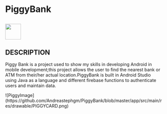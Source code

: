# PiggyBank

<h2>  <img  src="https://cdn-icons-png.flaticon.com/512/584/584052.png" width="50">  
</h2>
<h2>DESCRIPTION</h2>
<p>Piggy Bank is a project used to show my skills in developing Android in mobile development;this project allows the user to find the nearest bank or ATM from their/her actual location.PiggyBank is built in Android Studio using Java as a language and different firebase functions to authenticate users and maintain data.</p>
<span>![</span><span>PiggyImage</span><span>]</span><span>(</span><span>https://github.com/Andreastephgm/PiggyBank/blob/master/app/src/main/res/drawable/PIGGYCARD.png</span><span>)</span>
